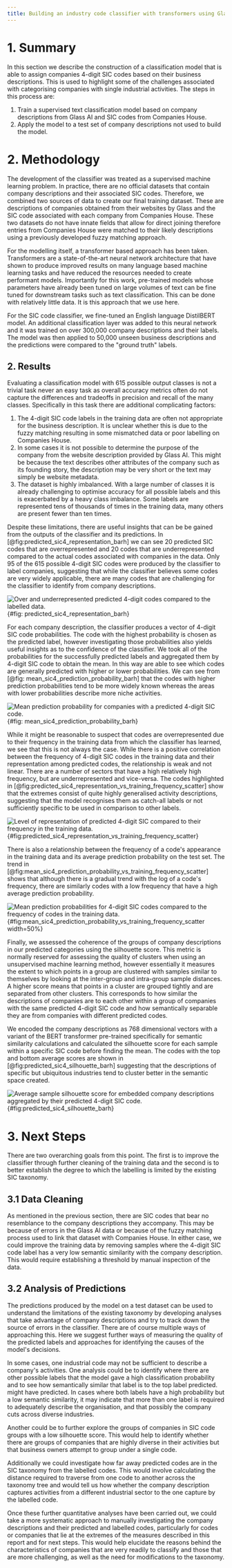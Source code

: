 ```yaml
---
title: Building an industry code classifier with transformers using Glass and Companies house
---
```


# 1. Summary

In this section we describe the construction of a classification model that is able to assign companies 4-digit SIC codes based on their business descriptions. This is used to highlight some of the challenges associated with categorising companies with single industrial activities. The steps in this process are:

1. Train a supervised text classification model based on company descriptions from Glass AI and SIC codes from Companies House.
2. Apply the model to a test set of company descriptions not used to build the model.

# 2. Methodology

The development of the classifier was treated as a supervised machine learning problem. In practice, there are no official datasets that contain company descriptions and their associated SIC codes. Therefore, we combined two sources of data to create our final training dataset. These are descriptions of companies obtained from their websites by Glass and the SIC code associated with each company from Companies House. These two datasets do not have innate fields that allow for direct joining therefore entries from Companies House were matched to their likely descriptions using a previously developed fuzzy matching approach. 

For the modelling itself, a transformer based approach has been taken. Transformers are a state-of-the-art neural network architecture that have shown to produce improved results on many language based machine learning tasks and have reduced the resources needed to create performant models. Importantly for this work, pre-trained models whose parameters have already been tuned on large volumes of text can be fine tuned for downstream tasks such as text classification. This can be done with relatively little data. It is this approach that we use here.

For the SIC code classifier, we fine-tuned an English language DistilBERT model. An additional classification layer was added to this neural network and it was trained on over 300,000 company descriptions and their labels. The model was then applied to 50,000 unseen business descriptions and the predictions were compared to the "ground truth" labels.

## 2. Results

Evaluating a classification model with 615 possible output classes is not a trivial task never an easy task as overall accuracy metrics often do not capture the differences and tradeoffs in precision and recall of the many classes. Specifically in this task there are additional complicating factors: 

1. The 4-digit SIC code labels in the training data are often not appropriate for the business description. It is unclear whether this is due to the fuzzy matching resulting in some mismatched data or poor labelling on Companies House. 
2. In some cases it is not possible to determine the purpose of the company from the website description provided by Glass AI. This might be because the text describes other attributes of the company such as its founding story, the description may be very short or the text may simply be website metadata.
3. The dataset is highly imbalanced. With a large number of classes it is already challenging to optimise accuracy for all possible labels and this is exacerbated by a heavy class imbalance. Some labels are represented tens of thousands of times in the training data, many others are present fewer than ten times.

Despite these limitations, there are useful insights that can be be gained from the outputs of the classifier and its predictions. In [@fig:predicted_sic4_representation_barh] we can see 20 predicted SIC codes that are overrepresented and 20 codes that are underrepresented compared to the actual codes associated with companies in the data. Only 95 of the 615 possible 4-digit SIC codes were produced by the classifier to label companies, suggesting that  while the classifier believes some codes are very widely applicable, there are many codes that are challenging for the classifier to identify from company descriptions.
 
![Over and underrepresented predicted 4-digit codes compared to the labelled data.](figures/predicted_sic4_representation_barh.png){#fig: predicted_sic4_representation_barh}

For each company description, the classifier produces a vector of 4-digit SIC code probabilities. The code with the highest probability is chosen as the predicted label, however investigating those probabilities also yields useful insights as to the confidence of the classifier. We took all of the  probabilities for the successfully predicted labels and aggregated them by 4-digit SIC code to obtain the mean. In this way are able to see which codes are generally predicted with higher or lower probabilities. We can see from [@fig: mean_sic4_prediction_probability_barh] that the codes with higher prediction probabilities tend to be more widely known whereas the areas with lower probabilities describe more niche activities.

![Mean prediction probability for companies with a predicted 4-digit SIC code.](figures/mean_sic4_prediction_probability_barh.png){#fig: mean_sic4_prediction_probability_barh}

While it might be reasonable to suspect that codes are overrepresented due to their frequency in the training data from which the classifier has learned, we see that this is not always the case. While there is a positive correlation between  the frequency of 4-digit SIC codes in the training data and their representation among predicted codes, the relationship is weak and not linear. There are a number of sectors that have a high relatively high frequency, but are underrepresented and vice-versa. The codes highlighted in [@fig:predicted_sic4_representation_vs_training_frequency_scatter] show that the extremes consist of quite highly generalised activity descriptions, suggesting that the model recognises them as catch-all labels or not sufficiently specific to be used in comparison to other labels.

![Level of representation of predicted 4-digit SIC compared to their frequency in the training data.](figures/predicted_sic4_representation_vs_training_frequency_scatter.png){#fig:predicted_sic4_representation_vs_training_frequency_scatter}

There is also a relationship between the frequency of a code's appearance in the training data and its average prediction probability on the test set. The trend in [@fig:mean_sic4_prediction_probability_vs_training_frequency_scatter] shows that although there is a gradual trend with the log of a code's frequency, there are similarly codes with a low frequency that have a high average prediction probability.

![Mean prediction probabilities for 4-digit SIC codes compared to the frequency of codes in the training data.](figures/mean_sic4_prediction_probability_vs_training_frequency_scatter.png){#fig:mean_sic4_prediction_probability_vs_training_frequency_scatter width=50%}

Finally, we assessed the coherence of the groups of company descriptions in our predicted categories using the silhouette score. This metric is normally reserved for assessing the quality of clusters when using an unsupervised machine learning method, however essentially it measures the extent to which points in a group are clustered with samples similar to themselves by looking at the inter-group and intra-group sample distances. A higher score means that points in a cluster are grouped tightly and are separated from other clusters. This corresponds to how similar the descriptions of companies are to each other within a group of companies with the same predicted 4-digit SIC code and how semantically separable they are from companies with different predicted codes.

We encoded the company descriptions as 768 dimensional vectors with a variant of the BERT transformer pre-trained specifically for semantic similarity calculations and calculated the silhouette score for each sample within a specific SIC code before finding the mean. The codes with the top and bottom average scores are shown in [@fig:predicted_sic4_silhouette_barh] suggesting that the descriptions of specific but ubiquitous industries tend to cluster better in the semantic space created.

![Average sample silhouette score for embedded company descriptions aggregated by their predicted 4-digit SIC code.](figures/predicted_sic4_silhouette_barh.png){#fig:predicted_sic4_silhouette_barh}


# 3. Next Steps

There are two overarching goals from this point. The first is to improve the classifier through further cleaning of the training data and the second is to better establish the degree to which the labelling is limited by the existing SIC taxonomy.

## 3.1 Data Cleaning

As mentioned in the previous section, there are SIC codes that bear no resemblance to the company descriptions they accompany. This may be because of errors in the Glass AI data or because of the fuzzy matching process used to link that dataset with Companies House. In either case, we could improve the training data by removing samples where the 4-digit SIC code label has a very low semantic similarity with the company description. This would require establishing a threshold by manual inspection of the data.

## 3.2 Analysis of Predictions

The predictions produced by the model on a test dataset can be used to understand the limitations of the existing taxonomy by developing analyses that take advantage of company descriptions and try to track down the source of errors in the classifier. There are of course multiple ways of approaching this. Here we suggest further ways of measuring the quality of the predicted labels and approaches for identifying the causes of the model's decisions.

In some cases, one industrial code may not be sufficient to describe a company's activities. One analysis could be to identify where there are other possible labels that the model gave a high classification probability and to see how semantically similar that label is to the top label predicted. might have predicted. In cases where both labels have a high probability but a low semantic similarity, it may indicate that more than one label is required to adequately describe the organisation, and that possibly the company cuts across diverse industries.

Another could be to further explore the groups of companies in SIC code groups with a low silhouette score. This would help to identify whether there are groups of companies that are highly diverse in their activities but that business owners attempt to group under a single code.

Additionally we could investigate how far away predicted codes are in the SIC taxonomy from the labelled codes. This would involve calculating the distance required to traverse from one code to another across the taxonomy tree and would tell us how whether the company description captures activities from a different industrial sector to the one capture by the labelled code.

Once these further quantitative analyses have been carried out, we could take a more systematic approach to manually investigating the company descriptions and their predicted and labelled codes, particularly for codes or companies that lie at the extremes of the measures described in this report and for next steps. This would help elucidate the reasons behind the characteristics of companies that are very readily to classify and those that are more challenging, as well as the need for modifications to the taxonomy.